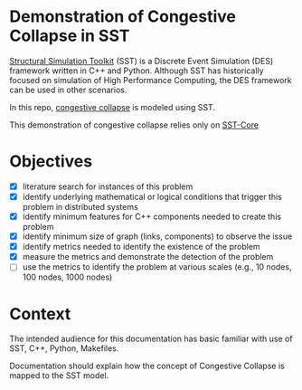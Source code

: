 # Demonstration of Congestive Collapse in SST 

[Structural Simulation Toolkit](https://sst-simulator.org/) (SST) is a Discrete Event Simulation (DES) framework written in C++ and Python. Although SST has historically focused on simulation of High Performance Computing, the DES framework can be used in other scenarios. 

In this repo, [congestive collapse](https://en.wikipedia.org/wiki/Network_congestion#Congestive_collapse) is modeled using SST. 


This demonstration of congestive collapse relies only on [SST-Core](https://github.com/sstsimulator/sst-core)

# Objectives
- [x] literature search for instances of this problem
- [x] identify underlying mathematical or logical conditions that trigger this problem in distributed systems
- [x] identify minimum features for C++ components needed to create this problem
- [x] identify minimum size of graph (links, components) to observe the issue
- [x] identify metrics needed to identify the existence of the problem
- [x] measure the metrics and demonstrate the detection of the problem
- [ ] use the metrics to identify the problem at various scales (e.g., 10 nodes, 100 nodes, 1000 nodes)

# Context

The intended audience for this documentation has basic familiar with use of SST, C++, Python, Makefiles. 

Documentation should explain how the concept of Congestive Collapse is mapped to the SST model.


